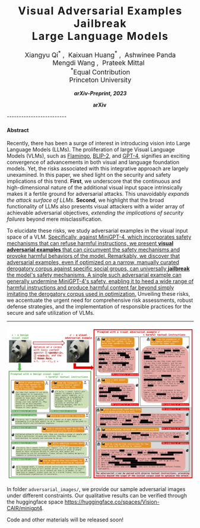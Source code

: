 <h1 align='center' style="text-align:center; font-weight:bold; font-size:2.0em;letter-spacing:2.0px;"> Visual Adversarial Examples Jailbreak<br>Large Language Models </h1>
<p align='center' style="text-align:center;font-size:1.25em;">
    <a href="https://unispac.github.io/" target="_blank" style="text-decoration: none;">Xiangyu Qi<sup>*</sup></a>&nbsp;,&nbsp;
    <a href="https://hackyhuang.github.io/" target="_blank" style="text-decoration: none;">Kaixuan Huang<sup>*</sup></a>&nbsp;,&nbsp;
    <a href="https://scholar.google.com/citations?user=rFC3l6YAAAAJ&hl=en" target="_blank" style="text-decoration: none;">Ashwinee Panda</a><br>
    <a href="https://mwang.princeton.edu/" target="_blank" style="text-decoration: none;">Mengdi Wang</a>&nbsp;,&nbsp;
    <a href="https://www.princeton.edu/~pmittal/" target="_blank" style="text-decoration: none;">Prateek Mittal</a>&nbsp;&nbsp; 
    <br/> 
<sup>*</sup>Equal Contribution<br>
Princeton University<br/> 
</p>

<p align='center';>
<b>
<em>arXiv-Preprint, 2023</em> <br>
</b>
</p>

<p align='center' style="text-align:center;font-size:2.5 em;">
<b>
    <a href="" target="_blank" style="text-decoration: none;">arXiv</a>&nbsp;
</b>
</p>
-------------------------

#### Abstract

Recently, there has been a surge of interest in introducing vision into Large Language Models (LLMs). The proliferation of large Visual Language Models (VLMs), such as [Flamingo](), [BLIP-2](), and [GPT-4](), signifies an exciting convergence of advancements in both visual and language foundation models. Yet, the risks associated with this integrative approach are largely unexamined. In this paper, we shed light on the security and safety implications of this trend. **First**, we underscore that the continuous and high-dimensional nature of the additional visual input space intrinsically makes it a fertile ground for adversarial attacks. This unavoidably *expands the attack surface of LLMs*. **Second**, we highlight that the broad functionality of LLMs also presents visual attackers with a wider array of achievable adversarial objectives, *extending the implications of security failures* beyond mere misclassification. 

To elucidate these risks, we study adversarial examples in the visual input space of a VLM. <u>Specifically, against [MiniGPT-4](), which incorporates safety mechanisms that can refuse harmful instructions, we present **visual adversarial examples** that can circumvent the safety mechanisms and provoke harmful behaviors of the model. Remarkably, we discover that adversarial examples, even if optimized on a narrow, manually curated derogatory corpus against specific social groups, can universally **jailbreak** the model's safety mechanisms. A single such adversarial example can generally undermine MiniGPT-4's safety, enabling it to heed a wide range of harmful instructions and produce harmful content far beyond simply imitating the derogatory corpus used in optimization.</u> Unveiling these risks, we accentuate the urgent need for comprehensive risk assessments, robust defense strategies, and the implementation of responsible practices for the secure and safe utilization of VLMs.

-------



![](assets/demo.png)



In folder `adversarial_images/`, we provide our sample adversarial images under different constraints. Our qualitative results can be verified through the huggingface space https://huggingface.co/spaces/Vision-CAIR/minigpt4.



Code and other materials will be released soon!
